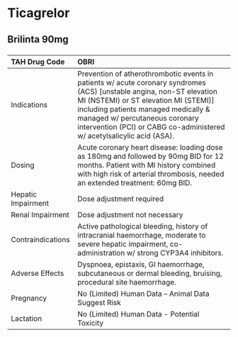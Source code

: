 # Ticagrelor

## Brilinta 90mg

##### 

| TAH Drug Code      | OBRI                                                                                                                                                                                                                                                                                                             |
|:-------------------|:-----------------------------------------------------------------------------------------------------------------------------------------------------------------------------------------------------------------------------------------------------------------------------------------------------------------|
| Indications        | Prevention of atherothrombotic events in patients w/ acute coronary syndromes (ACS) [unstable angina, non-ST elevation MI (NSTEMI) or ST elevation MI (STEMI)] including patients managed medically & managed w/ percutaneous coronary intervention (PCI) or CABG co-administered w/ acetylsalicylic acid (ASA). |
| Dosing             | Acute coronary heart disease: loading dose as 180mg and followed by 90mg BID for 12 months. Patient with MI history combined with high risk of arterial thrombosis, needed an extended treatment: 60mg BID.                                                                                                      |
| Hepatic Impairment | Dose adjustment required                                                                                                                                                                                                                                                                                         |
| Renal Impairment   | Dose adjustment not necessary                                                                                                                                                                                                                                                                                    |
| Contraindications  | Active pathological bleeding, history of intracranial haemorrhage, moderate to severe hepatic impairment, co-administration w/ strong CYP3A4 inhibitors.                                                                                                                                                         |
| Adverse Effects    | Dyspnoea, epistaxis, GI haemorrhage, subcutaneous or dermal bleeding, bruising, procedural site haemorrhage.                                                                                                                                                                                                     |
| Pregnancy          | No (Limited) Human Data – Animal Data Suggest Risk                                                                                                                                                                                                                                                               |
| Lactation          | No (Limited) Human Data - Potential Toxicity                                                                                                                                                                                                                                                                     |

